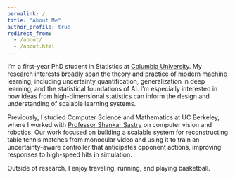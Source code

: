 ```yaml
---
permalink: /
title: "About Me"
author_profile: true
redirect_from: 
  - /about/
  - /about.html
---
```


I’m a first-year PhD student in Statistics at [Columbia University](https://stat.columbia.edu/). My research interests broadly span the theory and practice of modern machine learning, including uncertainty quantification, generalization in deep learning, and the statistical foundations of AI. I’m especially interested in how ideas from high-dimensional statistics can inform the design and understanding of scalable learning systems.

Previously, I studied Computer Science and Mathematics at UC Berkeley, where I worked with [Professor Shankar Sastry](https://www2.eecs.berkeley.edu/Faculty/Homepages/sastry.html) on computer vision and robotics. Our work focused on building a scalable system for reconstructing table tennis matches from monocular video and using it to train an uncertainty-aware controller that anticipates opponent actions, improving responses to high-speed hits in simulation.

Outside of research, I enjoy traveling, running, and playing basketball.

